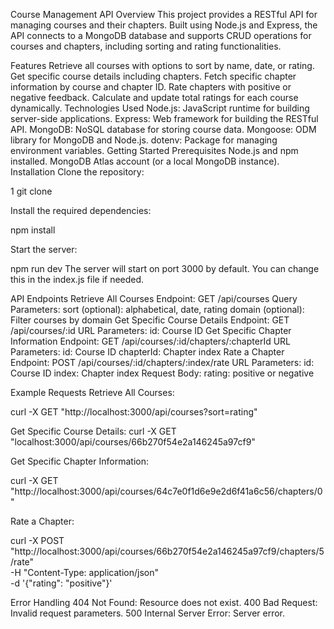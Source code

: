 Course Management API
Overview
This project provides a RESTful API for managing courses and their chapters. Built using Node.js and Express, the API connects to a MongoDB database and supports CRUD operations for courses and chapters, including sorting and rating functionalities.

Features
Retrieve all courses with options to sort by name, date, or rating.
Get specific course details including chapters.
Fetch specific chapter information by course and chapter ID.
Rate chapters with positive or negative feedback.
Calculate and update total ratings for each course dynamically.
Technologies Used
Node.js: JavaScript runtime for building server-side applications.
Express: Web framework for building the RESTful API.
MongoDB: NoSQL database for storing course data.
Mongoose: ODM library for MongoDB and Node.js.
dotenv: Package for managing environment variables.
Getting Started
Prerequisites
Node.js and npm installed.
MongoDB Atlas account (or a local MongoDB instance).
Installation
Clone the repository:

1 git clone [<repository-url>](https://github.com/tyagi1558/Kimo)

Install the required dependencies:

npm install

Start the server:

npm run dev
The server will start on port 3000 by default. You can change this in the index.js file if needed.

API Endpoints
Retrieve All Courses
Endpoint: GET /api/courses
Query Parameters:
sort (optional): alphabetical, date, rating
domain (optional): Filter courses by domain
Get Specific Course Details
Endpoint: GET /api/courses/:id
URL Parameters:
id: Course ID
Get Specific Chapter Information
Endpoint: GET /api/courses/:id/chapters/:chapterId
URL Parameters:
id: Course ID
chapterId: Chapter index
Rate a Chapter
Endpoint: POST /api/courses/:id/chapters/:index/rate
URL Parameters:
id: Course ID
index: Chapter index
Request Body:
rating: positive or negative

Example Requests
Retrieve All Courses:

curl -X GET "http://localhost:3000/api/courses?sort=rating"

Get Specific Course Details:
curl -X GET "localhost:3000/api/courses/66b270f54e2a146245a97cf9"

Get Specific Chapter Information:

curl -X GET "http://localhost:3000/api/courses/64c7e0f1d6e9e2d6f41a6c56/chapters/0"

Rate a Chapter:

curl -X POST "http://localhost:3000/api/courses/66b270f54e2a146245a97cf9/chapters/5/rate" \
-H "Content-Type: application/json" \
-d '{"rating": "positive"}'

Error Handling
404 Not Found: Resource does not exist.
400 Bad Request: Invalid request parameters.
500 Internal Server Error: Server error.




